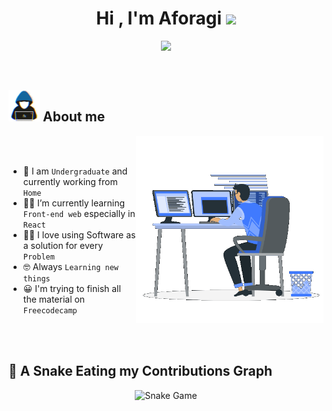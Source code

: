 <h1 align="center">Hi , I'm Aforagi  <img src="https://media.giphy.com/media/hvRJCLFzcasrR4ia7z/giphy.gif" width="35"></h1>
<p align="center">
  <a href="https://github.com/Aforagi">
    <img src="https://readme-typing-svg.demolab.com/?lines=Junior%20web%20and%20app%20developer;2%20years%20of%20coding%20experience;Always%20learning%20new%20things&font=Fira%20Code&center=true&width=440&height=45&color=f#f03c15&vCenter=true&pause=1000&size=22" /></a>
</p>

<br>
	
## <picture><img src = "https://github.com/Aforagi/Aforagi/blob/main/images/about.me.gif?raw=true" width = 50px></picture> About me

<picture> <img align="right" src="https://github.com/Aforagi/Aforagi/blob/main/images/right_side.gif?raw=true" width = 300px></picture>

<br><br>

- :school: I am `Undergraduate` and currently working from `Home`
- :man_technologist: I’m currently learning `Front-end web` especially in `React`
- :technologist: I love using Software as a solution for every `Problem`
- :nerd_face: Always `Learning new things`
- :grinning: I'm trying to finish all the material on `Freecodecamp`

<br><br>

## 🐍 A Snake Eating my Contributions Graph
<p align = "center">
	<img src = "https://github.com/Aforagi/Aforagi/blob/output/github-contribution-grid-snake.svg" alt = "Snake Game"/>
</p>
